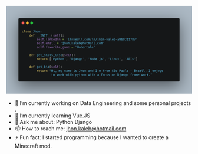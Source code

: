 ![image](https://github.com/JhonKaleb/JhonKaleb/blob/main/code.png)

- 🔭 I’m currently working on Data Engineering and some personal projects .
- 🌱 I’m currently learning Vue.JS
- 💬 Ask me about: Python Django
- 📫 How to reach me: jhon.kaleb@hotmail.com
- ⚡ Fun fact: I started programming because I wanted to create a Minecraft mod.
